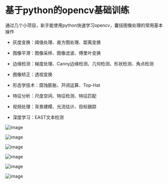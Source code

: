 # 基于python的opencv基础训练

通过几个小项目，新手能使用python快速学习opencv，囊括图像处理的常用基本操作

+ 灰度变换：阈值处理、直方图处理、距离变换

+ 图像平滑：图像采样、图像滤波、傅里叶变换

+ 边缘检测：梯度处理、Canny边缘检测、几何检测、形状检测、角点检测

+ 图像矫正：透视变换

+ 形态学技术：腐蚀膨胀、开闭运算、Top-Hat

+ 特征分析：尺度空间、特征检测、特征匹配

+ 视频处理：背景建模、光流估计、目标跟踪

+ 深度学习：EAST文本检测

![image](https://github.com/Ayonveig/pycv-training/blob/main/1.template_match/resImgs/tmpRect.png)

![image](https://github.com/Ayonveig/pycv-training/blob/main/1.template_match/resImgs/cardGrad.png)

![image](https://github.com/Ayonveig/pycv-training/blob/main/1.template_match/resImgs/result.png)

![image](https://github.com/Ayonveig/pycv-training/blob/main/2.image_warp/resImgs/result.png)

![image](https://github.com/Ayonveig/pycv-training/blob/main/3.image_stitch/resImgs/keypointmatcher.png)

![image](https://github.com/Ayonveig/pycv-training/blob/main/4.sheet_evaluate/resImgs/grade.png)
